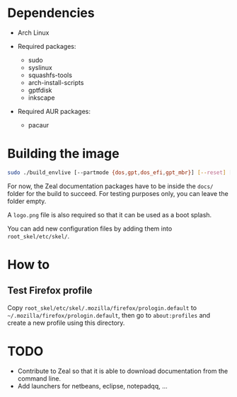 # Dependencies
- Arch Linux

- Required packages:
  - sudo
  - syslinux
  - squashfs-tools
  - arch-install-scripts
  - gptfdisk
  - inkscape

- Required AUR packages:
  - pacaur

# Building the image

```sh
sudo ./build_envlive [--partmode {dos,gpt,dos_efi,gpt_mbr}] [--reset] [--builduser username] [--verbose] [--ignore light:big:full:aur] [--askpass] out.img [root_password]
```

For now, the Zeal documentation packages have to be inside the `docs/` folder for the build to succeed.
For testing purposes only, you can leave the folder empty.

A `logo.png` file is also required so that it can be used as a boot splash.

You can add new configuration files by adding them into `root_skel/etc/skel/`.

# How to

## Test Firefox profile

Copy `root_skel/etc/skel/.mozilla/firefox/prologin.default` to
`~/.mozilla/firefox/prologin.default`, then go to `about:profiles` and
create a new profile using this directory.

# TODO
- Contribute to Zeal so that it is able to download documentation from the command line.
- Add launchers for netbeans, eclipse, notepadqq, ...
